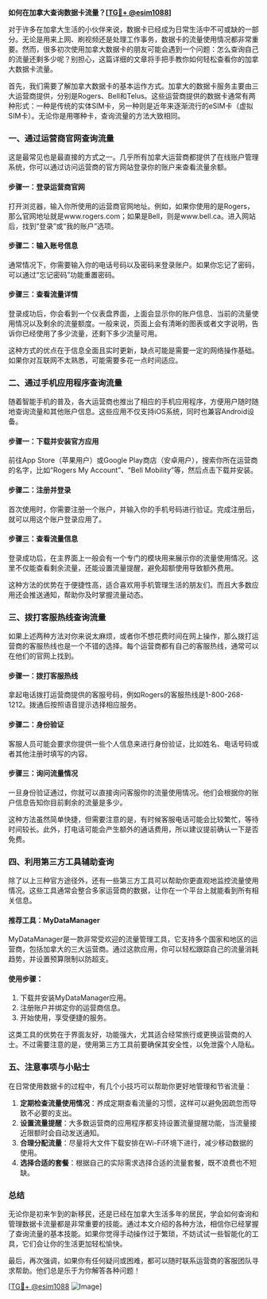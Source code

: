 **如何在加拿大查询数据卡流量？[[TG💪+ @esim1088](https://t.me/s/esim1088)]**

对于许多在加拿大生活的小伙伴来说，数据卡已经成为日常生活中不可或缺的一部分。无论是用来上网、刷视频还是处理工作事务，数据卡的流量使用情况都非常重要。然而，很多初次使用加拿大数据卡的朋友可能会遇到一个问题：怎么查询自己的流量还剩多少呢？别担心，这篇详细的文章将手把手教你如何轻松查看你的加拿大数据卡流量。

首先，我们需要了解加拿大数据卡的基本运作方式。加拿大的数据卡服务主要由三大运营商提供，分别是Rogers、Bell和Telus。这些运营商提供的数据卡通常有两种形式：一种是传统的实体SIM卡，另一种则是近年来逐渐流行的eSIM卡（虚拟SIM卡）。无论你是用哪种卡，查询流量的方法大致相同。

### **一、通过运营商官网查询流量**

这是最常见也是最直接的方式之一。几乎所有加拿大运营商都提供了在线账户管理系统，你可以通过访问运营商的官方网站登录你的账户来查看流量余额。

#### **步骤一：登录运营商官网**
打开浏览器，输入你所使用的运营商官网地址。例如，如果你使用的是Rogers，那么官网地址就是www.rogers.com；如果是Bell，则是www.bell.ca。进入网站后，找到“登录”或“我的账户”选项。

#### **步骤二：输入账号信息**
通常情况下，你需要输入你的电话号码以及密码来登录账户。如果你忘记了密码，可以通过“忘记密码”功能重置密码。

#### **步骤三：查看流量详情**
登录成功后，你会看到一个仪表盘界面，上面会显示你的账户信息、当前的流量使用情况以及剩余的流量额度。一般来说，页面上会有清晰的图表或者文字说明，告诉你已经使用了多少流量，还剩下多少流量可用。

这种方式的优点在于信息全面且实时更新，缺点可能是需要一定的网络操作基础。如果你对互联网不太熟悉，可能需要多花一点时间适应。

### **二、通过手机应用程序查询流量**

随着智能手机的普及，各大运营商也推出了相应的手机应用程序，方便用户随时随地查询流量和其他账户信息。这些应用不仅支持iOS系统，同时也兼容Android设备。

#### **步骤一：下载并安装官方应用**
前往App Store（苹果用户）或Google Play商店（安卓用户），搜索你所在运营商的名字，比如“Rogers My Account”、“Bell Mobility”等，然后点击下载并安装。

#### **步骤二：注册并登录**
首次使用时，你需要注册一个账户，并输入你的手机号码进行验证。完成注册后，就可以用这个账户登录应用了。

#### **步骤三：查看流量信息**
登录成功后，在主界面上一般会有一个专门的模块用来展示你的流量使用情况。这里不仅能查看剩余流量，还能设置流量提醒，避免超额使用导致额外费用。

这种方法的优势在于便捷性高，适合喜欢用手机管理生活的朋友们。而且大多数应用还会推送通知，帮助你及时掌握流量动态。

### **三、拨打客服热线查询流量**

如果上述两种方法对你来说太麻烦，或者你不想花费时间在网上操作，那么拨打运营商的客服热线也是一个不错的选择。每个运营商都有自己的客服热线，通常可以在他们的官网上找到。

#### **步骤一：拨打客服热线**
拿起电话拨打运营商提供的客服号码，例如Rogers的客服热线是1-800-268-1212。拨通后按照语音提示选择相应服务。

#### **步骤二：身份验证**
客服人员可能会要求你提供一些个人信息来进行身份验证，比如姓名、电话号码或者其他注册时填写的内容。

#### **步骤三：询问流量情况**
一旦身份验证通过，你就可以直接询问客服你的流量使用情况。他们会根据你的账户信息告知你目前剩余的流量是多少。

这种方法虽然简单快捷，但需要注意的是，有时候客服电话可能会比较繁忙，等待时间较长。此外，打电话可能会产生额外的通话费用，所以建议提前确认一下是否免费。

### **四、利用第三方工具辅助查询**

除了以上三种官方途径外，还有一些第三方工具可以帮助你更直观地监控流量使用情况。这些工具通常会整合多家运营商的数据，让你在一个平台上就能看到所有相关信息。

#### **推荐工具：MyDataManager**
MyDataManager是一款非常受欢迎的流量管理工具，它支持多个国家和地区的运营商，包括加拿大的三大运营商。通过这款应用，你可以轻松跟踪自己的流量消耗趋势，并设置预算限制以防超支。

#### **使用步骤：**
1. 下载并安装MyDataManager应用。
2. 注册账户并绑定你的运营商信息。
3. 开始使用，享受便捷的服务。

这类工具的优势在于界面友好，功能强大，尤其适合经常旅行或更换运营商的人士。不过需要注意的是，使用第三方工具前要确保其安全性，以免泄露个人隐私。

### **五、注意事项与小贴士**

在日常使用数据卡的过程中，有几个小技巧可以帮助你更好地管理和节省流量：

1. **定期检查流量使用情况**：养成定期查看流量的习惯，这样可以避免因疏忽而导致不必要的支出。
2. **设置流量提醒**：大多数运营商的应用程序都支持设置流量提醒功能，当流量接近限额时会自动发送通知。
3. **合理分配流量**：尽量将大文件下载安排在Wi-Fi环境下进行，减少移动数据的使用。
4. **选择合适的套餐**：根据自己的实际需求选择合适的流量套餐，既不浪费也不短缺。

### **总结**

无论你是初来乍到的新移民，还是已经在加拿大生活多年的居民，学会如何查询和管理数据卡流量都是非常重要的技能。通过本文介绍的各种方法，相信你已经掌握了查询流量的基本技能。如果你觉得手动操作过于繁琐，不妨试试一些智能化的工具，它们会让你的生活更加轻松愉快。

最后，再次强调，如果你有任何疑问或困难，都可以随时联系运营商的客服团队寻求帮助。他们总是乐于为你解答各种问题！

[[TG💪+ @esim1088](https://t.me/s/esim1088) ![Image](https://i.postimg.cc/4NQfJmqS/Snipaste-2025-05-13-00-14-12.png)]
